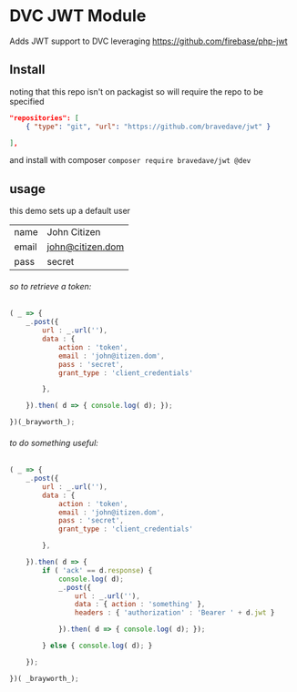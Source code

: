 # DVC JWT Module

Adds JWT support to DVC leveraging https://github.com/firebase/php-jwt

## Install

noting that this repo isn't on packagist so will require the repo to be specified

```json
"repositories": [
	{ "type": "git", "url": "https://github.com/bravedave/jwt" }

],
```

and install with composer ```composer require bravedave/jwt @dev```

## usage

this demo sets up a default user

|       |                  |
| :---- | :--------------- |
| name  | John Citizen     |
| email | john@citizen.dom |
| pass  | secret           |



###### so to retrieve a token:
```javascript
( _ => {
	_.post({
		url : _.url(''),
		data : {
			action : 'token',
			email : 'john@itizen.dom',
			pass : 'secret',
			grant_type : 'client_credentials'

		},

	}).then( d => { console.log( d); });

})(_brayworth_);
```



###### to do something useful:
```javascript
( _ => {
	_.post({
		url : _.url(''),
		data : {
			action : 'token',
			email : 'john@itizen.dom',
			pass : 'secret',
			grant_type : 'client_credentials'

		},

	}).then( d => {
		if ( 'ack' == d.response) {
			console.log( d);
			_.post({
				url : _.url(''),
				data : { action : 'something' },
				headers : { 'authorization' : 'Bearer ' + d.jwt }

			}).then( d => { console.log( d); });

		} else { console.log( d); }

	});

})( _brayworth_);
```
